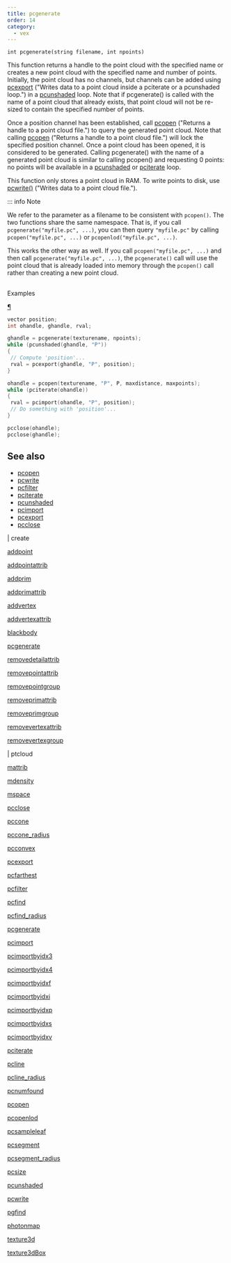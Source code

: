 ```yaml
---
title: pcgenerate
order: 14
category:
  - vex
---
```


`int pcgenerate(string filename, int npoints)`

This function returns a handle to the point cloud with the specified name or
creates a new point cloud with the specified name and number of points.
Initially, the point cloud has no channels, but channels can be added using
[pcexport](pcexport.html) ("Writes data to a point cloud inside a pciterate or a pcunshaded loop.") in a [pcunshaded](pcunshaded.html "Iterate over all of the points of a read-write channel which haven’t
had any data written to the channel yet.") loop. Note that if pcgenerate() is called
with the name of a point cloud that already exists, that point cloud will not
be re-sized to contain the specified number of points.

Once a position channel has been established, call [pcopen](pcopen.html) ("Returns a handle to a point cloud file.") to query the
generated point cloud. Note that calling [pcopen](pcopen.html) ("Returns a handle to a point cloud file.") will lock the specified
position channel. Once a point cloud has been opened, it is considered to be
generated. Calling pcgenerate() with the name of a generated point cloud is
similar to calling pcopen() and requesting 0 points: no points will be available
in a [pcunshaded](pcunshaded.html "Iterate over all of the points of a read-write channel which haven’t
had any data written to the channel yet.") or [pciterate](pciterate.html "This function can be used to iterate over all the points which were
found in the pcopen query.") loop.

This function only stores a point cloud in RAM. To write points to disk, use [pcwrite()](pcwrite.html) ("Writes data to a point cloud file.").

::: info Note

We refer to the parameter as a filename to be consistent with `pcopen()`. The two functions share the same namespace. That is, if you call `pcgenerate("myfile.pc", ...)`, you can then query `"myfile.pc"` by calling `pcopen("myfile.pc", ...)` or `pcopenlod("myfile.pc", ...)`.

This works the other way as well. If you call `pcopen("myfile.pc", ...)` and then call `pcgenerate("myfile.pc", ...)`, the `pcgenerate()` call will use the point cloud that is already loaded into memory through the `pcopen()` call rather than creating a new point cloud.

##

Examples

[¶](#examples)

```c
vector position;
int ohandle, ghandle, rval;

ghandle = pcgenerate(texturename, npoints);
while (pcunshaded(ghandle, "P"))
{
 // Compute 'position'...
 rval = pcexport(ghandle, "P", position);
}

ohandle = pcopen(texturename, "P", P, maxdistance, maxpoints);
while (pciterate(ohandle))
{
 rval = pcimport(ohandle, "P", position);
 // Do something with 'position'...
}

pcclose(ohandle);
pcclose(ghandle);

```

## See also

- [pcopen](pcopen.html)
- [pcwrite](pcwrite.html)
- [pcfilter](pcfilter.html)
- [pciterate](pciterate.html)
- [pcunshaded](pcunshaded.html)
- [pcimport](pcimport.html)
- [pcexport](pcexport.html)
- [pcclose](pcclose.html)

|
create

[addpoint](addpoint.html)

[addpointattrib](addpointattrib.html)

[addprim](addprim.html)

[addprimattrib](addprimattrib.html)

[addvertex](addvertex.html)

[addvertexattrib](addvertexattrib.html)

[blackbody](blackbody.html)

[pcgenerate](pcgenerate.html)

[removedetailattrib](removedetailattrib.html)

[removepointattrib](removepointattrib.html)

[removepointgroup](removepointgroup.html)

[removeprimattrib](removeprimattrib.html)

[removeprimgroup](removeprimgroup.html)

[removevertexattrib](removevertexattrib.html)

[removevertexgroup](removevertexgroup.html)

|
ptcloud

[mattrib](mattrib.html)

[mdensity](mdensity.html)

[mspace](mspace.html)

[pcclose](pcclose.html)

[pccone](pccone.html)

[pccone_radius](pccone_radius.html)

[pcconvex](pcconvex.html)

[pcexport](pcexport.html)

[pcfarthest](pcfarthest.html)

[pcfilter](pcfilter.html)

[pcfind](pcfind.html)

[pcfind_radius](pcfind_radius.html)

[pcgenerate](pcgenerate.html)

[pcimport](pcimport.html)

[pcimportbyidx3](pcimportbyidx3.html)

[pcimportbyidx4](pcimportbyidx4.html)

[pcimportbyidxf](pcimportbyidxf.html)

[pcimportbyidxi](pcimportbyidxi.html)

[pcimportbyidxp](pcimportbyidxp.html)

[pcimportbyidxs](pcimportbyidxs.html)

[pcimportbyidxv](pcimportbyidxv.html)

[pciterate](pciterate.html)

[pcline](pcline.html)

[pcline_radius](pcline_radius.html)

[pcnumfound](pcnumfound.html)

[pcopen](pcopen.html)

[pcopenlod](pcopenlod.html)

[pcsampleleaf](pcsampleleaf.html)

[pcsegment](pcsegment.html)

[pcsegment_radius](pcsegment_radius.html)

[pcsize](pcsize.html)

[pcunshaded](pcunshaded.html)

[pcwrite](pcwrite.html)

[pgfind](pgfind.html)

[photonmap](photonmap.html)

[texture3d](texture3d.html)

[texture3dBox](texture3dBox.html)
